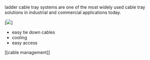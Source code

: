 ladder cable tray systems are one of the most widely used cable tray solutions in industrial and commercial applications today.

[![](https://cpimg.tistatic.com/04498358/b/4/Ladder-type-Cable-Tray.jpg)]
- easy tie down cables
- cooling
- easy access

[[cable management]]